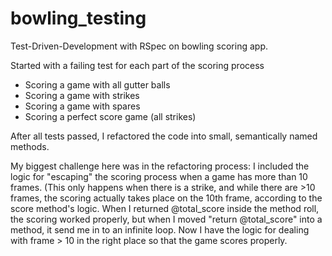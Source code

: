 bowling_testing
===============

Test-Driven-Development with RSpec on bowling scoring app.

Started with a failing test for each part of the scoring process

* Scoring a game with all gutter balls
* Scoring a game with strikes
* Scoring a game with spares
* Scoring a perfect score game (all strikes)

After all tests passed, I refactored the code into small, semantically named methods.

My biggest challenge here was in the refactoring process: 
I included the logic for "escaping" the scoring process when a game has more than 10 frames. (This only happens when there is a strike, and while there are >10 frames, the scoring actually takes place on the 10th frame, according to the score method's logic. When I returned @total_score inside the method roll, the scoring worked properly, but when I moved "return @total_score" into a method, it send me in to an infinite loop. Now I have the logic for dealing with frame > 10 in the right place so that the game scores properly.

